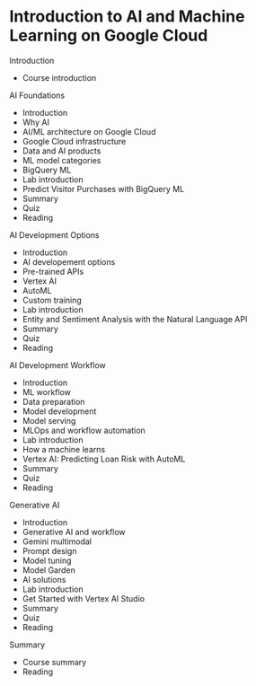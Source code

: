 # Introduction to AI and Machine Learning on Google Cloud

Introduction
- Course introduction

AI Foundations
- Introduction
- Why AI
- AI/ML architecture on Google Cloud
- Google Cloud infrastructure
- Data and AI products
- ML model categories
- BigQuery ML
- Lab introduction
- Predict Visitor Purchases with BigQuery ML
- Summary
- Quiz
- Reading

AI Development Options
- Introduction
- AI developement options
- Pre-trained APIs
- Vertex AI
- AutoML
- Custom training
- Lab introduction
- Entity and Sentiment Analysis with the Natural Language API
- Summary
- Quiz
- Reading

AI Development Workflow
- Introduction
- ML workflow
- Data preparation
- Model development
- Model serving
- MLOps and workflow automation
- Lab introduction
- How a machine learns
- Vertex AI: Predicting Loan Risk with AutoML
- Summary
- Quiz
- Reading

Generative AI
- Introduction
- Generative AI and workflow
- Gemini multimodal
- Prompt design
- Model tuning
- Model Garden
- AI solutions
- Lab introduction
- Get Started with Vertex AI Studio
- Summary
- Quiz
- Reading

Summary
- Course summary
- Reading